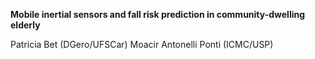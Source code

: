 **Mobile inertial sensors and fall risk prediction in community-dwelling elderly**

Patricia Bet (DGero/UFSCar)
Moacir Antonelli Ponti (ICMC/USP)

